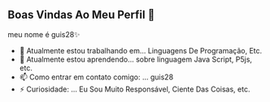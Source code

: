 ## Boas Vindas Ao Meu Perfil 👋

meu nome é guis28✨

- 🔭 Atualmente estou trabalhando em... Linguagens De Programação, Etc.
- 🌱 Atualmente estou aprendendo... sobre linguagem Java Script, P5js, etc.
- 📫 Como entrar em contato comigo: ... guis28
- ⚡ Curiosidade: ... Eu Sou Muito Responsável, Ciente Das Coisas, etc.
